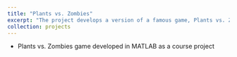 ```yaml
---
title: "Plants vs. Zombies"
excerpt: "The project develops a version of a famous game, Plants vs. Zombies<br/><img src='/images/500x300.png'>"
collection: projects
---
```


*  Plants vs. Zombies game developed in MATLAB as a course project
